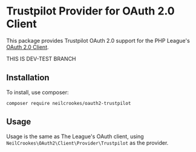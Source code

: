 # Trustpilot Provider for OAuth 2.0 Client

This package provides Trustpilot OAuth 2.0 support for the PHP League's [OAuth 2.0 Client](https://github.com/thephpleague/oauth2-client).

THIS IS DEV-TEST BRANCH

## Installation

To install, use composer:

```
composer require neilcrookes/oauth2-trustpilot
```

## Usage

Usage is the same as The League's OAuth client, using `NeilCrookes\OAuth2\Client\Provider\Trustpilot` as the provider.
